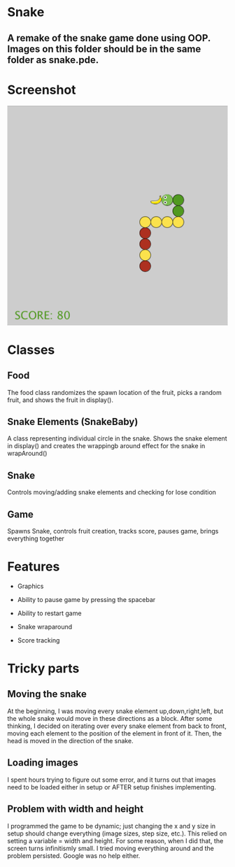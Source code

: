 # Snake
## A remake of the snake game done using OOP. Images on this folder should be in the same folder as snake.pde.

# Screenshot
[<img align="center" src="https://github.com/youssef-ahamid/introToIM/blob/master/April_7/screenshot.png" alt="screenshot" width="800">](#)



# Classes
## Food
The food class randomizes the spawn location of the fruit, picks a random fruit, and shows the fruit in display().

## Snake Elements (SnakeBaby)
A class representing individual circle in the snake. Shows the snake element in display() and creates the wrappingb around effect for the snake in wrapAround()

## Snake
Controls moving/adding snake elements and checking for lose condition

## Game
Spawns Snake, controls fruit creation, tracks score, pauses game, brings everything together

# Features
- Graphics

- Ability to pause game by pressing the spacebar

- Ability to restart game

- Snake wraparound

- Score tracking

# Tricky parts
## Moving the snake
At the beginning, I was moving every snake element up,down,right,left, but the whole snake would move in these directions as a block. After some thinking, I decided on iterating over every snake element from back to front, moving each element to the position of the element in front of it. Then, the head is moved in the direction of the snake.
## Loading images
I spent hours trying to figure out some error, and it turns out that images need to be loaded either in setup or AFTER setup finishes implementing.
## Problem with width and height
I programmed the game to be dynamic; just changing the x and y size in setup should change everything (image sizes, step size, etc.). This relied on setting a variable = width and height. For some reason, when I did that, the screen turns infinitismly small. I tried moving everything around and the problem persisted. Google was no help either. 


